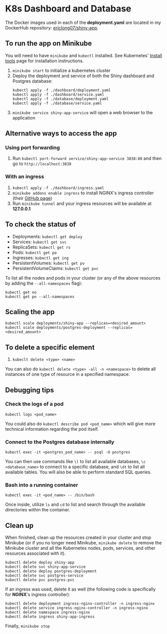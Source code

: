 # K8s Dashboard and Database
The Docker images used in each of the **deployment.yaml** are located in my DockerHub repository: [ericlong07/shiny-app](https://hub.docker.com/r/ericlong07/shiny-app/tags).

## To run the app on Minikube
You will need to have `minikube` and `kubectl` installed.
See Kubernetes' [Install tools](https://kubernetes.io/docs/tasks/tools/#kubectl) page for installation instructions.

1. `minikube start` to initialize a kubernetes cluster
2. Deploy the deployment and service of both the Shiny dashboard and Postgres database:
    ```
    kubectl apply -f ./dashboard/deployment.yaml
    kubectl apply -f ./dashboard/service.yaml
    kubectl apply -f ./database/deployment.yaml
    kubectl apply -f ./database/service.yaml
    ```
3. `minikube service shiny-app-service` will open a web browser to the application

## Alternative ways to access the app

### Using port forwarding
1. Run `kubectl port-forward service/shiny-app-service 3838:80` and then go to `http://localhost:3838`

### With an ingress
1. `kubectl apply -f ./dashboard/ingress.yaml`
2. `minikube addons enable ingress` to install NGINX's ingress controller (their [GitHub page](https://github.com/kubernetes/ingress-nginx/tree/main))
3. Run `minikube tunnel` and your ingress resources will be available at **127.0.0.1**

## To check the status of
- Deployments: `kubectl get deploy`
- Services: `kubectl get svc`
- ReplicaSets: `kubectl get rs`
- Pods: `kubectl get po`
- Ingresses: `kubectl get ing`
- PersistentVolumes: `kubectl get pv`
- PersistentVolumeClaims: `kubectl get pvc`

To list all the nodes and pods in your cluster (or any of the above resources by adding the `--all-namespaces` flag):
```
kubectl get no
kubectl get po --all-namespaces
```

## Scaling the app
```
kubectl scale deployments/shiny-app --replicas=<desired_amount>
kubectl scale deployments/postgres-deployment --replicas=<desired_amount>
```

## To delete a specific element
1. `kubeclt delete <type> <name>`

You can also do `kubectl delete <type> -all -n <namespace>` to delete all instances of one type of resource in a specified namespace.

## Debugging tips
### Check the logs of a pod
```
kubectl logs <pod_name>
```
You could also do `kubectl describe pod <pod_name>` which will give more technical information regarding the pod itself.

### Connect to the Postgres database internally
```
kubectl exec -it <postgres_pod_name> -- psql -U postgres
```
You can then use commands like `\l` to list all available databases, `\c <database_name>` to connect to a specific database, and `\dt` to list all available tables. You will also be able to perform standard SQL queries.

### Bash into a running container
```
kubectl exec -it <pod_name> -- /bin/bash
```
Once inside, utilize `ls` and `cd` to list and search through the available directories within the container.

## Clean up
When finished, clean up the resources created in your cluster and stop Minikube (or if you no longer need Minikube, `minikube delete` to remove the Minikube cluster and all the Kubernetes nodes, pods, services, and other resources associated with it).
```
kubectl delete deploy shiny-app
kubectl delete svc shiny-app-service
kubectl delete deploy postgres-deployment
kubectl delete svc postgres-service
kubectl delete pvc postgres-pvc
```

If an ingress was used, delete it as well (the following code is specifically for **NGINX**'s ingress controller):
```
kubectl delete deployment ingress-nginx-controller -n ingress-nginx
kubectl delete service ingress-nginx-controller -n ingress-nginx
kubectl delete namespace ingress-nginx
kubectl delete ingress shiny-app-ingress
```

Finally, `minikube stop`
